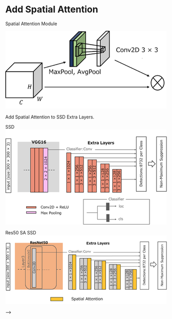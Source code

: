 <!-- # PyTorch SSD
The implementation of SSD (Single shot detector) in PyTorch.

![result img](assets/coco_testimg-result.jpg?raw=true "result img")

![result2 img](assets/coco_testimg-result2.jpg?raw=true "result2 img") -->

# Add Spatial Attention
Spatial Attention Module

![spatial_attention img](assets/spatial_attention.png?raw=true "spatial_attention img")


Add Spatial Attention to SSD Extra Layers.

SSD
![def_ssd img](assets/def_ssd.png?raw=true "def_ssd img")

Res50 SA SSD
![res50_sa_ssd img](assets/res50_sa_ssd.png?raw=true "res50_sa_ssd img")

<!-- # TODO

- [x] Implement SSD300
- [x] Implement SSD300 with batch normalization
- [x] Implement SSD512
- [x] Implement SSD512 with batch normalization
- [x] Visualize inference result
- [x] Arg parse (easy training)
- [ ] Share pre-trained weights
  →SSD300's model has shared partially!
- [x] Well-introduction?
- [x] Support COCO Dataset
- [x] Support Custom Dataset
- [x] Speed up
- [x] mAP (I have no confidence...)

# Requirements and Settings

- Anaconda

  ```bash
  conda install -c anaconda pycurl
  conda install -c pytorch pytorch
  conda install -c conda-forge numpy opencv ffmpeg scipy jupyter_contrib_nbextensions jupyter_nbextensions_configurator pycocotools
  ```

- pip (optional)

  ```bash
  pip install git+https://github.com/jjjkkkjjj/pytorch_SSD.git
  ```

  

- Jupyter

  ```bash
  jupyter notebook
  ```

  ![nbextensions](https://user-images.githubusercontent.com/16914891/80898698-67145d80-8d41-11ea-92c3-76c3791bdb9f.png)

  

# How to start

## Get VOC and COCO Dataset

- You can download VOC2007-trainval, VOC2007-test, VOC2012-trainval, VOC2012-test, COCO2014-trainval and COCO2014-test dataset following command;

  ```bash
  python get_dataset.py --datasets [{dataset name} {dataset name}...]
  ```

  `{dataset name}` is;

  - `voc2007_trainval`
  - `voc2007_test`
  - `voc2012_trainval`
  - `voc2012_test`
  - `coco2014_trainval` 
  - `coco2017_trainval`

## Easy training

You can train (**your**) voc or coco style dataset easily when you use `easy_train.py`!

Example;

```bash
python easy_train.py VOC -r {your-voc-style-dataset-path} --focus trainval -l ball person -lr 0.003
```

or

```bash
python easy_train.py COCO -r {your-coco-style-dataset-path} --focus train2012 -l ball person -lr 0.003
```

```bash
usage: easy_train.py [-h] [-r DATASET_ROOTDIR [DATASET_ROOTDIR ...]]
                     [--focus FOCUS [FOCUS ...]] [-l LABELS [LABELS ...]]
                     [-ig [{difficult,truncated,occluded,iscrowd} [{difficult,truncated,occluded,iscrowd} ...]]]
                     [-m {SSD300,SSD512}] [-n MODEL_NAME] [-bn]
                     [-w WEIGHTS_PATH] [-bs BATCH_SIZE] [-nw NUM_WORKERS]
                     [-d {cpu,cuda}] [-si START_ITERATION] [-na]
                     [-optimizer {SGD,Adam}] [-lr LEARNING_RATE]
                     [--momentum MOMENTUM] [-wd WEIGHT_DECAY]
                     [--steplr_gamma STEPLR_GAMMA]
                     [--steplr_milestones STEPLR_MILESTONES [STEPLR_MILESTONES ...]]
                     [-mi MAX_ITERATION] [-ci CHECKPOINTS_INTERVAL]
                     [--loss_alpha LOSS_ALPHA]
                     {VOC,COCO}

Easy training script for VOC or COCO style dataset

positional arguments:
  {VOC,COCO}            Dataset type

optional arguments:
  -h, --help            show this help message and exit
  -r DATASET_ROOTDIR [DATASET_ROOTDIR ...], --dataset_rootdir DATASET_ROOTDIR [DATASET_ROOTDIR ...]
                        Dataset root directory path. If dataset type is 'VOC',
                        Default is; '['/home/kado/data/voc/voc2007/trainval/VO
                        Cdevkit/VOC2007']' If dataset type is 'COCO', Default
                        is; '['/home/kado/data/coco/coco2014/trainval']'
  --focus FOCUS [FOCUS ...]
                        Image set name. If dataset type is 'VOC', Default is;
                        '['trainval']' if dataset type is 'COCO', Default is;
                        '['train2014']'
  -l LABELS [LABELS ...], --labels LABELS [LABELS ...]
                        Dataset class labels. If dataset type is 'VOC',
                        Default is; '['aeroplane', 'bicycle', 'bird', 'boat',
                        'bottle', 'bus', 'car', 'cat', 'chair', 'cow',
                        'diningtable', 'dog', 'horse', 'motorbike', 'person',
                        'pottedplant', 'sheep', 'sofa', 'train', 'tvmonitor']'
                        If dataset type is 'COCO', Default is; '['person',
                        'bicycle', 'car', 'motorcycle', 'airplane', 'bus',
                        'train', 'truck', 'boat', 'traffic light', 'fire
                        hydrant', 'stop sign', 'parking meter', 'bench',
                        'bird', 'cat', 'dog', 'horse', 'sheep', 'cow',
                        'elephant', 'bear', 'zebra', 'giraffe', 'backpack',
                        'umbrella', 'handbag', 'tie', 'suitcase', 'frisbee',
                        'skis', 'snowboard', 'sports ball', 'kite', 'baseball
                        bat', 'baseball glove', 'skateboard', 'surfboard',
                        'tennis racket', 'bottle', 'wine glass', 'cup',
                        'fork', 'knife', 'spoon', 'bowl', 'banana', 'apple',
                        'sandwich', 'orange', 'broccoli', 'carrot', 'hot dog',
                        'pizza', 'donut', 'cake', 'chair', 'couch', 'potted
                        plant', 'bed', 'dining table', 'toilet', 'tv',
                        'laptop', 'mouse', 'remote', 'keyboard', 'cell phone',
                        'microwave', 'oven', 'toaster', 'sink',
                        'refrigerator', 'book', 'clock', 'vase', 'scissors',
                        'teddy bear', 'hair drier', 'toothbrush']'
  -ig [{difficult,truncated,occluded,iscrowd} [{difficult,truncated,occluded,iscrowd} ...]], --ignore [{difficult,truncated,occluded,iscrowd} [{difficult,truncated,occluded,iscrowd} ...]]
                        Whether to ignore object
  -m {SSD300,SSD512}, --model {SSD300,SSD512}
                        Trained model
  -n MODEL_NAME, --model_name MODEL_NAME
                        Model name, which will be used as save name
  -bn, --batch_norm     Whether to construct model with batch normalization
  -w WEIGHTS_PATH, --weights_path WEIGHTS_PATH
                        Pre-trained weights path. Default is pytorch's pre-
                        trained one for vgg
  -bs BATCH_SIZE, --batch_size BATCH_SIZE
                        Batch size
  -nw NUM_WORKERS, --num_workers NUM_WORKERS
                        Number of workers used in DataLoader
  -d {cpu,cuda}, --device {cpu,cuda}
                        Device for Tensor
  -si START_ITERATION, --start_iteration START_ITERATION
                        Resume training at this iteration
  -na, --no_augmentation
                        Whether to do augmentation to your dataset
  -optimizer {SGD,Adam}
                        Optimizer for training
  -lr LEARNING_RATE, --learning_rate LEARNING_RATE
                        Initial learning rate
  --momentum MOMENTUM   Momentum value for Optimizer
  -wd WEIGHT_DECAY, --weight_decay WEIGHT_DECAY
                        Weight decay for SGD
  --steplr_gamma STEPLR_GAMMA
                        Gamma for stepLR
  --steplr_milestones STEPLR_MILESTONES [STEPLR_MILESTONES ...]
                        Milestones for stepLR
  -mi MAX_ITERATION, --max_iteration MAX_ITERATION
  -ci CHECKPOINTS_INTERVAL, --checkpoints_interval CHECKPOINTS_INTERVAL
                        Checkpoints interval
  --loss_alpha LOSS_ALPHA
                        Loss's alpha
```

- Caution!!

  When your terminal window is small, print training summary for each iteration

  ![smallconsole.png](assets/smallconsole.png?raw=true "smallconsole")

  To avoid this, please expand your terminal window.

  ![bigconsole.png](assets/bigconsole.png?raw=true "bigconsole")

# Script Example
## Training

See also [training-voc2007+2012.ipynb](https://github.com/jjjkkkjjj/pytorch_SSD/blob/master/demo/training-voc2007%2B2012.ipynb) or [training-voc2007.ipynb](https://github.com/jjjkkkjjj/pytorch_SSD/blob/master/demo/training-voc2007.ipynb).

- First, create `augmentation`, `transform`, `target_transform` instance using `augmentations`, `transforms` and `target_transforms` module in `data`

  Example;

  ```python
  from ssd_data import transforms, target_transforms, augmentations
  
  ignore = target_transforms.Ignore(difficult=True)
  augmentation = augmentations.AugmentationOriginal()
  
  transform = transforms.Compose(
      [transforms.Resize((300, 300)),
       transforms.ToTensor(),
       transforms.Normalize(rgb_means=(0.485, 0.456, 0.406), rgb_stds=(0.229, 0.224, 0.225))]
  )
  target_transform = target_transforms.Compose(
      [target_transforms.ToCentroids(),
       target_transforms.OneHot(class_nums=datasets.VOC_class_nums, add_background=True),
       target_transforms.ToTensor()]
  )
  ```
  

Note that `None` is available to set these instances

- Second, load dataset from `datasets` module in `data`.

  Example;

  ```python
  from ssd_data import datasets
  from ssd_data import _utils
  
  train_dataset = datasets.VOC2007Dataset(ignore=ignore, transform=transform, target_transform=target_transform, augmentation=augmentation)
  
  train_loader = DataLoader(train_dataset,
                            batch_size=32,
                            shuffle=True,
                            num_workers=4,
                            collate_fn=_utils.batch_ind_fn)
  ```

  You can use `datasets.Compose` to combine plural datasets.

- Third, create model. You can create model with specified device by `.to(device)`

  Example;

  ```python
  from ssd.models.ssd300 import SSD300
  
  model = SSD300(class_labels=train_dataset.class_labels, batch_norm=False).cuda()
  model.load_vgg_weights()
  ```

  You can load your trained weights by using `model.load_weights(path)` too.

- Last, create `Optimizer`, `SaveManager`, `LogManager` and `TrainLogger` to train.

  Example;

  ```python
  from torch.utils.data import DataLoader
  from torch.optim.sgd import SGD
  from torch.optim.adam import Adam
  from ssd.train import *
  
  optimizer = SGD(model.parameters(), lr=1e-3, momentum=0.9, weight_decay=5e-4) # slower
  #optimizer = Adam(model.parameters(), lr=1e-3, weight_decay=5e-4) # faster
  iter_sheduler = SSDIterMultiStepLR(optimizer, milestones=(40000, 50000), gamma=0.1, verbose=True)
  
  save_manager = SaveManager(modelname='ssd300-voc2007', interval=5000, max_checkpoints=15, plot_yrange=(0, 8))
  log_manager = LogManager(interval=10, save_manager=save_manager, loss_interval=10, live_graph=LiveGraph((0, 8)))
  trainer = TrainLogger(model, loss_func=SSDLoss(), optimizer=optimizer, scheduler=iter_sheduler, log_manager=log_manager)
  
  trainer.train(60000, train_loader)
  ```

- Result
  Learning curve example(voc2007-trainval and voc2007-test)![learning curve07](assets/ssd300-voc2007_learning-curve_i-60000.png?raw=true "learning curve")

  
  Learning curve example(voc2007-trainval and voc2012-trainval)
  ![learning curve07+12](assets/ssd300-voc2007+2012_learning-curve_i-80000.png?raw=true "learning curve")

## Testing

- First, create model. You can create model with specified device by `.to(device)`

  Example;

  ```python
  from ssd.models.ssd300 import SSD300
  from ssd_data import datasets
  
  model = SSD300(class_labels=datasets.VOC_class_labels, batch_norm=False).cuda()
  model.load_weights('./weights/ssd300-voc2007/ssd300-voc2007_i-60000.pth')
  model.eval() ## Required!!!
  ```

- Pass image and show.

  Example;

  ```python
  # must be passed RGB order
  image = cv2.cvtColor(cv2.imread('assets/coco_testimg.jpg'), cv2.COLOR_BGR2RGB)
  # imgs is list of ndarray(img)
  infers, imgs = model.infer(cv2.resize(image, (300, 300)), visualize=True, toNorm=True)
  for img in imgs: 
      # returned img order is BGR
      cv2.imshow('result', cv2.cvtColor(img, cv2.COLOR_RGB2BGR))
      cv2.waitKey()
  ```
  
  Result;
  
  ![result img](assets/coco_testimg-result.jpg?raw=true "result img")

# Pre-trained Weights

※mAP for voc2007test

|                   | SSD300 (no batchnormed)                                      | SSD512 (no batchnormed) |
| ----------------- | ------------------------------------------------------------ | ----------------------- |
| VOC2007           | [mAP: 0.7572](https://drive.google.com/file/d/1N37Rn2pr_VPov6-Z5OXLkOWAxPgpzLSu/view?usp=sharing) | mAP:                    |
| VOC2007++         | [mAP: N/A](https://drive.google.com/file/d/17ehKZwH4C0fYM0xMYB79Pwa8UD0ZgLaD/view?usp=sharing) | mAP:                    |
| VOC2007+2012      | [mAP: 0.7636](https://drive.google.com/file/d/19qEEozVLj33OXNV5zUsEoqkBkojziODw/view?usp=sharing) | mAP:                    |
| VOC2007+2012+COCO | [mAP: 0.7682](https://drive.google.com/file/d/1Ly7LeheHDToY4s8u_Ja0ltLCptsdUJ-x/view?usp=sharing) | mAP:                    |

# About SSD

- Default Box in SSD300 has been implemented in [dbox.py](https://github.com/jjjkkkjjj/pytorch_SSD/blob/master/ssd/core/boxes/dbox.py)

  ![scale](https://user-images.githubusercontent.com/16914891/80902072-f5daa780-8d4c-11ea-86ea-0f837aed2a7a.png)
  
  where ![s_range](https://user-images.githubusercontent.com/16914891/80902408-0ee35880-8d4d-11ea-9e02-32f9b76ae4ad.png).

<!--
$$
  s_k = \begin{cases}
          0.1 &k=0 \\
          s_{min} + \frac{s_{max}-s_{min}}{m-2}(k-1) &k = 1 \ldots m-1
          \end{cases},
$$

  where $s_{min}=0.2, s_{max}=0.9$.
-->
<!-- 
- Encode in [codec.py](https://github.com/jjjkkkjjj/pytorch_SSD/blob/master/ssd/core/boxes/codec.py)

  ![encode](https://user-images.githubusercontent.com/16914891/80902084-f6733e00-8d4c-11ea-822c-b4fbf1f7410d.png)

  where ![norm](https://user-images.githubusercontent.com/16914891/80902089-f70bd480-8d4c-11ea-93d3-73392193a07b.png). -->

<!--
$$
  \begin{align*}
      (\hat{g}_{j}^{cx},\hat{g}_{j}^{cy})&=\left( \frac{\frac{g_{j}^{cx}-d_{i}^{cx}}{d_{i}^{w}}-\mu^{cx}}{\sigma^{cx}}, \frac{\frac{g_{j}^{cy}-d_{i}^{cy}}{d_{i}^{h}}-\mu^{cy}}{\sigma^{cy}} \right) \\
      (\hat{g}_{j}^{w}, \hat{g}_{j}^{h})&=\left( \frac{\log{\frac{g_j^{w}}{d_{i}^{w}}}-\mu^{w}}{\sigma^{w}}, \frac{\log{\frac{g_j^{h}}{d_{i}^{h}}}-\mu^{h}}{\sigma^{h}} \right)
  \end{align*},
$$

  where $\bf{\mu}=(\mu^{cx},\mu^{cy},\mu^{w},\mu^{h})=(0,0,0,0),\bf{\sigma}=(\sigma^{cx},\sigma^{cy},\sigma^{w},\sigma^{h})=(0.1,0.1,0.2,0.2)$.
-->

<!-- - Decode in [codec.py](https://github.com/jjjkkkjjj/pytorch_SSD/blob/master/ssd/core/boxes/codec.py)

  ![decode](https://user-images.githubusercontent.com/16914891/80902094-f70bd480-8d4c-11ea-940e-ab70248c3d5e.png)

  where ![norm](https://user-images.githubusercontent.com/16914891/80902089-f70bd480-8d4c-11ea-93d3-73392193a07b.png). -->

<!--
$$
  \begin{align*}
      (\hat{p}_{j}^{cx}, \hat{p}_{j}^{cy})&=(d_{i}^{w}(p_{j}^{cx}\sigma^{cx}+\mu^{cx})+d_{i}^{cx}, d_{i}^{h}(p_{j}^{cy}\sigma^{cy}+\mu^{cy})+d_{i}^{cy}) \\
      (\hat{p}_{j}^{w}, \hat{p}_{j}^{h})&=(d_{i}^{w}\exp(p_{j}^{w}\sigma^{w}+\mu^{w}), d_{i}^{h}\exp(p_{j}^{h}\sigma^{h}+\mu^{h}))
  \end{align*},
$$

  where $\bf{\mu}=(\mu^{cx},\mu^{cy},\mu^{w},\mu^{h})=(0,0,0,0),\bf{\sigma}=(\sigma^{cx},\sigma^{cy},\sigma^{w},\sigma^{h})=(0.1,0.1,0.2,0.2)$.
-->

<!-- -  --> -->
